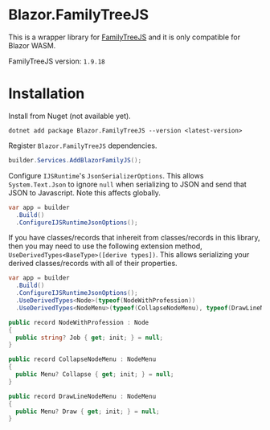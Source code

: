 # Blazor.FamilyTreeJS

This is a wrapper library for [FamilyTreeJS](https://balkan.app/FamilyTreeJS)
and it is only compatible for Blazor WASM.

FamilyTreeJS version: `1.9.18`

# Installation
Install from Nuget (not available yet).
```
dotnet add package Blazor.FamilyTreeJS --version <latest-version>
```

Register `Blazor.FamilyTreeJS` dependencies.
```cs
builder.Services.AddBlazorFamilyJS();
```

Configure `IJSRuntime`'s `JsonSerializerOptions`. This allows `System.Text.Json` to ignore `null` when
serializing to JSON and send that JSON to Javascript. Note this affects globally.
```cs
var app = builder
  .Build()
  .ConfigureIJSRuntimeJsonOptions();
```

If you have classes/records that inhereit from classes/records in this library, then you may
need to use the following extension method, `UseDerivedTypes<BaseType>([derive types])`.
This allows serializing your derived classes/records with all of their properties.
```cs
var app = builder
  .Build()
  .ConfigureIJSRuntimeJsonOptions();
  .UseDerivedTypes<Node>(typeof(NodeWithProfession))
  .UseDerivedTypes<NodeMenu>(typeof(CollapseNodeMenu), typeof(DrawLineNodeMenu));

public record NodeWithProfession : Node
{
  public string? Job { get; init; } = null;
}

public record CollapseNodeMenu : NodeMenu
{
  public Menu? Collapse { get; init; } = null;
}

public record DrawLineNodeMenu : NodeMenu
{
  public Menu? Draw { get; init; } = null;
}
```
